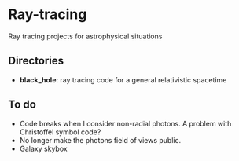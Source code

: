 # Ray-tracing
Ray tracing projects for astrophysical situations

## Directories
* **black_hole**: ray tracing code for a general relativistic spacetime

## To do
* Code breaks when I consider non-radial photons. A problem with Christoffel symbol code?
* No longer make the photons field of views public.
* Galaxy skybox